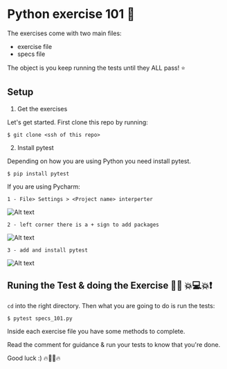 # Python  exercise 101 :taco:

The exercises come with two main files: 
 - exercise file
 - specs file
 
The object is you keep running the tests until they ALL pass! :star:

## Setup
1) Get the exercises

Let's get started. First clone this repo by running:

    $ git clone <ssh of this repo>
    
2) Install pytest

Depending on how you are using Python you need install pytest. 

    $ pip install pytest

If you are using Pycharm:

    1 - File> Settings > <Project name> interperter
    
![Alt text](.content_for_readme/101_setting.PNG)


    2 - left corner there is a + sign to add packages

![Alt text](.content_for_readme/102_interperter.PNG)

    3 - add and install pytest

![Alt text](.content_for_readme/103_interperter_packages_new.PNG)

## Runing the Test & doing the Exercise :running::running: :boom::computer::boom::exclamation:

`cd` into the right directory.
Then what you are going to do is run the tests:

    $ pytest specs_101.py


Inside each exercise file you have some methods to complete.

Read the comment for guidance & run your tests to know that you're done.

Good luck :) :fire::pray::pray::fire: